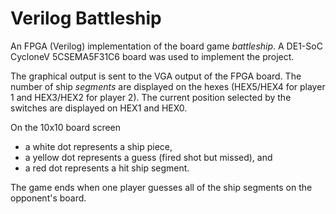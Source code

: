 # Verilog Battleship
An FPGA (Verilog) implementation of the board game *battleship*. A DE1-SoC CycloneV 5CSEMA5F31C6 board was used to implement the project.


The graphical output is sent to the VGA output of the FPGA board. The number of ship *segments* are displayed on the hexes (HEX5/HEX4 for player 1 and HEX3/HEX2 for player 2). The current position selected by the switches are displayed on HEX1 and HEX0.

On the 10x10 board screen
- a white dot represents a ship piece,
- a yellow dot represents a guess (fired shot but missed), and
- a red dot represents a hit ship segment.

The game ends when one player guesses all of the ship segments on the opponent's board.
